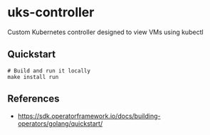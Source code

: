 # uks-controller

Custom Kubernetes controller designed to view VMs using kubectl

## Quickstart

```shell
# Build and run it locally
make install run
```

## References
  - https://sdk.operatorframework.io/docs/building-operators/golang/quickstart/
